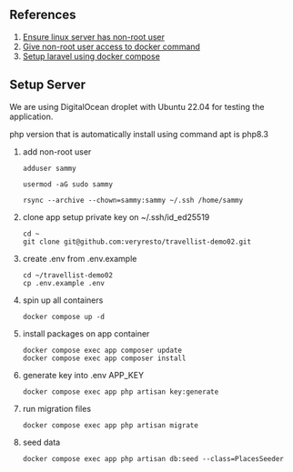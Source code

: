 ## References
1. [Ensure linux server has non-root user](https://www.digitalocean.com/community/tutorials/initial-server-setup-with-ubuntu)
2. [Give non-root user access to docker command](https://www.digitalocean.com/community/tutorials/how-to-install-and-use-docker-on-ubuntu-22-04)
3. [Setup laravel using docker compose](https://www.digitalocean.com/community/tutorials/how-to-install-and-set-up-laravel-with-docker-compose-on-ubuntu-22-04)
## Setup Server
We are using DigitalOcean droplet with Ubuntu 22.04 for testing the application.

php version that is automatically install using command apt is php8.3

1. add non-root user
    ````
    adduser sammy
    ````
    ````
    usermod -aG sudo sammy
    ````
    ````
    rsync --archive --chown=sammy:sammy ~/.ssh /home/sammy
    ````
2. clone app
    setup private key on ~/.ssh/id_ed25519
    ````
    cd ~
    git clone git@github.com:veryresto/travellist-demo02.git
    ````
3. create .env from .env.example
    ````
    cd ~/travellist-demo02
    cp .env.example .env
    ````
4. spin up all containers
    ````
    docker compose up -d
    ````
5. install packages on app container
    ````
    docker compose exec app composer update
    docker compose exec app composer install
    ````
6. generate key into .env APP_KEY
    ````
    docker compose exec app php artisan key:generate
    ````
7. run migration files
    ````
    docker compose exec app php artisan migrate
    ````
8. seed data
    ````
    docker compose exec app php artisan db:seed --class=PlacesSeeder
    ````
